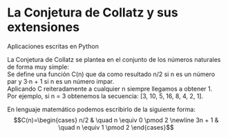 # La Conjetura de Collatz y sus extensiones
 Aplicaciones escritas en Python

La Conjetura de Collatz se plantea en el conjunto de los números naturales de forma muy simple:  
Se define una función C(n) que da como resultado n/2 si n es un número par y 3·n + 1 si n es un número impar.   
Aplicando C reiteradamente a cualquier n siempre llegamos a obtener 1.  
Por ejemplo, si n = 3 obtenemos la secuencia: [3, 10, 5, 16, 8, 4, 2, 1].

En lenguaje matemático podemos escribirlo de la siguiente forma:
$$C(n)=\begin{cases}
n/2 & \quad n \equiv 0 \pmod 2 \newline
3n + 1 & \quad n \equiv 1 \pmod 2
\end{cases}$$
